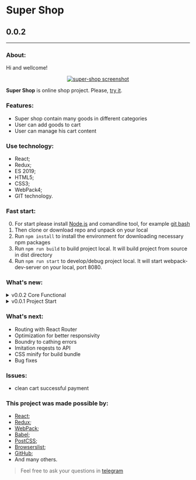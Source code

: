 # Super Shop
## 0.0.2
---
  
### About:

Hi and wellcome! 

<div align="center">

[![super-shop screenshot](https://avatars.mds.yandex.net/get-pdb/2754760/d505e9f3-ff47-4a19-842e-d89ab52dfae9/s1200 "github.io/super-shop")](https://frontandrew.github.io/super-shop/)
  
</div>

__Super Shop__ is online shop project. Please, [try it](https://frontandrew.github.io/super-shop/).

### Features:

- Super shop contain many goods in different categories
- User can add goods to cart
- User can manage his cart content

### Use technology:

- React;
- Redux;
- ES 2019;
- HTML5;
- CSS3;
- WebPack4;
- GIT technology.

### Fast start:

0. For start please install [Node.js](https://nodejs.org/en/) and comandline tool, for example [git bash](https://git-scm.com/downloads)
1. Then clone or download repo and unpack on your local
2. Run `npm install` to install the environment for downloading necessary npm packages
3. Run `npm run build` to build project local. It will build project from source in dist directory
4. Run `npm run start` to develop/debug project local. It will start webpack-dev-server on your local, port 8080.

### What's new:

<details>
    <summary>v0.0.2 Core Functional</summary>
    <li>Implemented the main functionality of the app</li>
</details>

<details>
    <summary>v0.0.1 Project Start</summary>
    <li>Infrastructure setup</li>
</details>

### What's next:

- Routing with React Router
- Optimization for better responsivity
- Boundry to cathing errors
- Imitation reqests to API
- CSS minify for build bundle
- Bug fixes

### Issues:

- clean cart successful payment

### This project was made possible by:

* [React](https://reactjs.org);
* [Redux](https://redux.js.org/);
* [WebPack](https://webpack.js.org);
* [Babel](https://babeljs.io);
* [PostCSS](https://vk.com/postcss);
* [Browserslist](https://github.com/browserslist/browserslist);
* [GitHub](http://github.com);
* And many others.

> Feel free to ask your questions in [telegram](https://t.me/frontandrew)